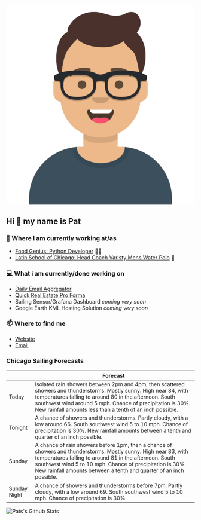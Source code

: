[![Social banner for p-j-falconer](https://raw.githubusercontent.com/P-J-FALCONER/P-J-FALCONER/master/assets/avataaars.svg)](https://patfalconer.com/)
## Hi :wave: my name is Pat

### 💼 Where I am currently working at/as
- [Food Genius: Python Developer](https://getfoodgenius.com/) 🍔🐍
- [Latin School of Chicago: Head Coach Varisty Mens Water Polo](https://www.latinschool.org/) 🤽


### 💻 What i am currently/done working on
 - [Daily Email Aggregator](https://github.com/P-J-FALCONER/dott_daily_mail)
 - [Quick Real Estate Pro Forma](https://github.com/P-J-FALCONER/henry)
 - Sailing Sensor/Grafana Dashboard *coming very soon*
 - Google Earth KML Hosting Solution *coming very soon*

### 📫 Where to find me
 - [Website](https://patfalconer.com/)
 - [Email](mailto:patrick.j.falconer@gmail.com)


### Chicago Sailing Forecasts
|   | Forecast  |
|---|---|
| Today | Isolated rain showers between 2pm and 4pm, then scattered showers and thunderstorms. Mostly sunny. High near 84, with temperatures falling to around 80 in the afternoon. South southwest wind around 5 mph. Chance of precipitation is 30%. New rainfall amounts less than a tenth of an inch possible. |
| Tonight | A chance of showers and thunderstorms. Partly cloudy, with a low around 66. South southwest wind 5 to 10 mph. Chance of precipitation is 30%. New rainfall amounts between a tenth and quarter of an inch possible. |
| Sunday | A chance of rain showers before 1pm, then a chance of showers and thunderstorms. Mostly sunny. High near 83, with temperatures falling to around 81 in the afternoon. South southwest wind 5 to 10 mph. Chance of precipitation is 30%. New rainfall amounts between a tenth and quarter of an inch possible. |
| Sunday Night | A chance of showers and thunderstorms before 7pm. Partly cloudy, with a low around 69. South southwest wind 5 to 10 mph. Chance of precipitation is 30%. |

![Pats's Github Stats](https://github-readme-stats.vercel.app/api?username=p-j-falconer&show_icons=true&theme=radical)
